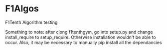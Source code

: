 # F1Algos
F1Tenth Algorithm testing

Something to note: after clong f1tenthgym, go into setup.py and change install_require to setup_require. Otherwise installation wouldn't be able to occur. 
Also, it may be necessary to manually pip install all the dependancies
